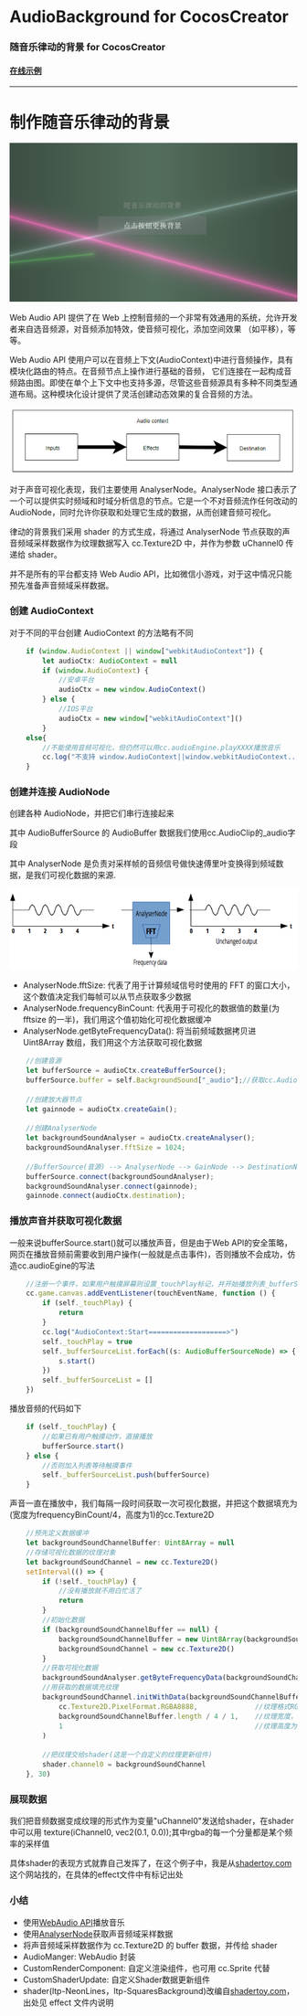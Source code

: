 # AudioBackground for CocosCreator

### 随音乐律动的背景 for CocosCreator

#### [在线示例](https://ltp.gitee.io/gym/cocos-creator/ShaderSample/wave-show/web-mobile/index.html)

---

# 制作随音乐律动的背景

![Image](https://github.com/playnb/AudioBackground/blob/master/images/title.png)

Web Audio API 提供了在 Web 上控制音频的一个非常有效通用的系统，允许开发者来自选音频源，对音频添加特效，使音频可视化，添加空间效果 （如平移），等等。

Web Audio API 使用户可以在音频上下文(AudioContext)中进行音频操作，具有模块化路由的特点。在音频节点上操作进行基础的音频， 它们连接在一起构成音频路由图。即使在单个上下文中也支持多源，尽管这些音频源具有多种不同类型通道布局。这种模块化设计提供了灵活创建动态效果的复合音频的方法。

![Image](https://github.com/playnb/AudioBackground/blob/master/images/audioContext.png)

对于声音可视化表现，我们主要使用 AnalyserNode。AnalyserNode 接口表示了一个可以提供实时频域和时域分析信息的节点。它是一个不对音频流作任何改动的 AudioNode，同时允许你获取和处理它生成的数据，从而创建音频可视化。

律动的背景我们采用 shader 的方式生成，将通过 AnalyserNode 节点获取的声音频域采样数据作为纹理数据写入 cc.Texture2D 中，并作为参数 uChannel0 传递给 shader。

并不是所有的平台都支持 Web Audio API，比如微信小游戏，对于这中情况只能预先准备声音频域采样数据。

### 创建 AudioContext

对于不同的平台创建 AudioContext 的方法略有不同

```typescript
    if (window.AudioContext || window["webkitAudioContext"]) {
        let audioCtx: AudioContext = null
        if (window.AudioContext) {
            //安卓平台
            audioCtx = new window.AudioContext()
        } else {
            //IOS平台
            audioCtx = new window["webkitAudioContext"]()
        }
    else{
        //不能使用音频可视化，但仍然可以用cc.audioEngine.playXXXX播放音乐
        cc.log("不支持 window.AudioContext||window.webkitAudioContext... 太可怜啦!!!!!")
    }
```

### 创建并连接 AudioNode

创建各种 AudioNode，并把它们串行连接起来

其中 AudioBufferSource 的 AudioBuffer 数据我们使用cc.AudioClip的_audio字段

其中 AnalyserNode 是负责对采样帧的音频信号做快速傅里叶变换得到频域数据，是我们可视化数据的来源.

![AnalyserNode](https://github.com/playnb/AudioBackground/blob/master/images/analyserNode.png)

- AnalyserNode.fftSize: 代表了用于计算频域信号时使用的 FFT 的窗口大小，这个数值决定我们每帧可以从节点获取多少数据
- AnalyserNode.frequencyBinCount: 代表用于可视化的数据值的数量(为 fftsize 的一半)，我们用这个值初始化可视化数据缓冲
- AnalyserNode.getByteFrequencyData(): 将当前频域数据拷贝进 Uint8Array 数组，我们用这个方法获取可视化数据

```typescript
    //创建音源
    let bufferSource = audioCtx.createBufferSource();
    bufferSource.buffer = self.BackgroundSound["_audio"];//获取cc.AudioClip的_audio作为AudioBuffer 

    //创建放大器节点
    let gainnode = audioCtx.createGain();

    //创建AnalyserNode
    let backgroundSoundAnalyser = audioCtx.createAnalyser();
    backgroundSoundAnalyser.fftSize = 1024;

    //BufferSource(音源) --> AnalyserNode --> GainNode --> DestinationNode(喇叭)
    bufferSource.connect(backgroundSoundAnalyser);
    backgroundSoundAnalyser.connect(gainnode);
    gainnode.connect(audioCtx.destination);
```

### 播放声音并获取可视化数据

一般来说bufferSource.start()就可以播放声音，但是由于Web API的安全策略，网页在播放音频前需要收到用户操作(一般就是点击事件)，否则播放不会成功，仿造cc.audioEgine的写法

```typescript
    //注册一个事件，如果用户触摸屏幕则设置_touchPlay标记，并开始播放列表_bufferSourceList中的所有音频
    cc.game.canvas.addEventListener(touchEventName, function () {
        if (self._touchPlay) {
            return
        }
        cc.log("AudioContext:Start===================>")
        self._touchPlay = true
        self._bufferSourceList.forEach((s: AudioBufferSourceNode) => {
            s.start()
        })
        self._bufferSourceList = []
    })
```

播放音频的代码如下

```typescript
    if (self._touchPlay) {
        //如果已有用户触摸动作，直接播放
        bufferSource.start()
    } else {
        //否则加入列表等待触摸事件
        self._bufferSourceList.push(bufferSource)
    }
```

声音一直在播放中，我们每隔一段时间获取一次可视化数据，并把这个数据填充为(宽度为frequencyBinCount/4，高度为1)的cc.Texture2D

```typescript
    //预先定义数据缓冲
    let backgroundSoundChannelBuffer: Uint8Array = null
    //存储可视化数据的纹理对象
    let backgroundSoundChannel = new cc.Texture2D()
    setInterval(() => {
        if (!self._touchPlay) {
            //没有播放就不用白忙活了
            return
        }
        //初始化数据
        if (backgroundSoundChannelBuffer == null) {
            backgroundSoundChannelBuffer = new Uint8Array(backgroundSoundAnalyser.frequencyBinCount)
            backgroundSoundChannel = new cc.Texture2D()
        }
        //获取可视化数据
        backgroundSoundAnalyser.getByteFrequencyData(backgroundSoundChannelBuffer)
        //用获取的数据填充纹理
        backgroundSoundChannel.initWithData(backgroundSoundChannelBuffer,
            cc.Texture2D.PixelFormat.RGBA8888,              //纹理格式RGBA各1个字节
            backgroundSoundChannelBuffer.length / 4 / 1,    //纹理宽度，由于4个字节为纹理的一个点，所以要除4
            1                                               //纹理高度为一个像素
        )

        //把纹理交给shader(这是一个自定义的纹理更新组件)
        shader.channel0 = backgroundSoundChannel
    }, 30)
```

### 展现数据

我们把音频数据变成纹理的形式作为变量"uChannel0"发送给shader，在shader中可以用 texture(iChannel0, vec2(0.1, 0.0));其中rgba的每一个分量都是某个频率的采样值

具体shader的表现方式就靠自己发挥了，在这个例子中，我是从[shadertoy.com](www.shadertoy.com)这个网站找的，在具体的effect文件中有标记出处

### 小结

- 使用[WebAudio API](https://developer.mozilla.org/zh-CN/docs/Web/API/Web_Audio_API)播放音乐
- 使用[AnalyserNode](https://developer.mozilla.org/zh-CN/docs/Web/API/AnalyserNode)获取声音频域采样数据
- 将声音频域采样数据作为 cc.Texture2D 的 buffer 数据，并传给 shader
- AudioManger: WebAudio 封装
- CustomRenderComponent: 自定义渲染组件，也可用 cc.Sprite 代替
- CustomShaderUpdate: 自定义Shader数据更新组件
- shader(ltp-NeonLines，ltp-SquaresBackground)改编自[shadertoy.com](www.shadertoy.com)，出处见 effect 文件内说明
